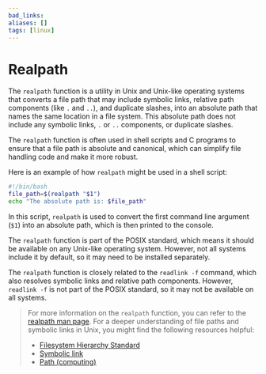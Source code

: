 ```yaml
---
bad_links: 
aliases: []
tags: [linux]
---
```

# Realpath

The `realpath` function is a utility in Unix and Unix-like operating systems that converts a file path that may include symbolic links, relative path components (like `.` and `..`), and duplicate slashes, into an absolute path that names the same location in a file system. This absolute path does not include any symbolic links, `.` or `..` components, or duplicate slashes.

The `realpath` function is often used in shell scripts and C programs to ensure that a file path is absolute and canonical, which can simplify file handling code and make it more robust.

Here is an example of how `realpath` might be used in a shell script:

```bash
#!/bin/bash
file_path=$(realpath "$1")
echo "The absolute path is: $file_path"
```

In this script, `realpath` is used to convert the first command line argument (`$1`) into an absolute path, which is then printed to the console.

The `realpath` function is part of the POSIX standard, which means it should be available on any Unix-like operating system. However, not all systems include it by default, so it may need to be installed separately.

The `realpath` function is closely related to the `readlink -f` command, which also resolves symbolic links and relative path components. However, `readlink -f` is not part of the POSIX standard, so it may not be available on all systems.

> For more information on the `realpath` function, you can refer to the [realpath man page](https://man7.org/linux/man-pages/man3/realpath.3.html). For a deeper understanding of file paths and symbolic links in Unix, you might find the following resources helpful:
> - [Filesystem Hierarchy Standard](https://en.wikipedia.org/wiki/Filesystem_Hierarchy_Standard)
> - [Symbolic link](https://en.wikipedia.org/wiki/Symbolic_link)
> - [Path (computing)](https://en.wikipedia.org/wiki/Path_(computing))